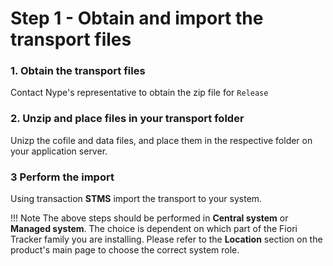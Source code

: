# Step 1 - Obtain and import the transport files

### 1. Obtain the transport files
Contact Nype's representative to obtain the zip file for `Release`

### 2. Unzip and place files in your transport folder
Unizp the cofile and data files, and place them in the respective folder on your application server.

### 3 Perform the import
Using transaction **STMS** import the transport to your system.

!!! Note
    The above steps should be performed in **Central system** or **Managed system**. The choice is dependent on which part of the Fiori Tracker family you are installing. Please refer to the **Location** section on the product's main page to choose the correct system role.

